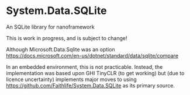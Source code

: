 # System.Data.SQLite
An SQLite library for nanoframework

This is work in progress, and is subject to change!

Although Microsoft.Data.Sqlite was an option https://docs.microsoft.com/en-us/dotnet/standard/data/sqlite/compare

In an embedded environment, this is not practicable. Instead, the implementation was based upon GHI TinyCLR (to get working) but (due to licence uncertainty) implements major moves to using https://github.com/Faithlife/System.Data.SQLite as its primary source.

